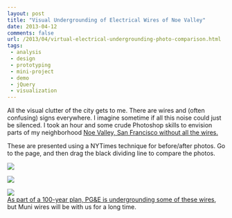 ```yaml
---
layout: post
title: "Visual Undergrounding of Electrical Wires of Noe Valley"
date: 2013-04-12
comments: false
url: /2013/04/virtual-electrical-undergrounding-photo-comparison.html
tags:
 - analysis
 - design
 - prototyping
 - mini-project
 - demo
 - jQuery
 - visualization
---
```


All the visual clutter of the city gets to me. There are wires and (often confusing) signs everywhere. I imagine sometime if all this noise could just be silenced. I took an hour and some crude Photoshop skills to envision parts of my neighborhood [Noe Valley, San Francisco without all the wires.](http://ndpsoftware.com/virtual-underground.php)   
  
These are presented using a NYTimes technique for before/after photos. Go to the page, and then drag the black dividing line to compare the photos.  
  
 [![](http://3.bp.blogspot.com/-WR6d3B9dxoE/UWieohiDU7I/AAAAAAAAB8M/EQiTar_bPH8/s320/Screen+Shot+2013-04-12+at+4.53.23+PM.png)](http://ndpsoftware.com/virtual-underground.php)  
  
 [![](http://4.bp.blogspot.com/-NTrE7L976ME/UWidQdA6GEI/AAAAAAAAB74/0OGf-LNx26Q/s320/Screen+Shot+2013-04-12+at+4.44.47+PM.png)](http://ndpsoftware.com/virtual-underground.php)   
  
[![](http://2.bp.blogspot.com/-YHVCS-cPeIw/UWieSo5DxiI/AAAAAAAAB8E/zVwdaeGFGPk/s320/Screen+Shot+2013-04-12+at+4.51.22+PM.png)](http://ndpsoftware.com/virtual-underground.php)   
[As part of a 100-year plan, PG&E is undergrounding some of these wires](http://www.noevalleyvoice.com/1998/June/wires.html), but Muni wires will be with us for a long time.

